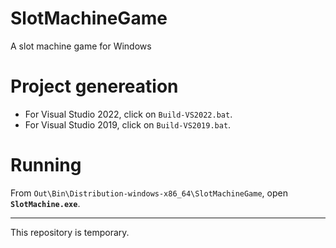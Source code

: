 # SlotMachineGame
A slot machine game for Windows

# Project genereation
- For Visual Studio 2022, click on `Build-VS2022.bat`.
- For Visual Studio 2019, click on `Build-VS2019.bat`.
# Running
From `Out\Bin\Distribution-windows-x86_64\SlotMachineGame`, open **`SlotMachine.exe`**.

----
This repository is temporary.
